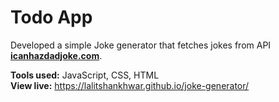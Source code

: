 
# Todo App

Developed a simple Joke generator that fetches jokes from API [**icanhazdadjoke.com**](https://icanhazdadjoke.com/api).  

**Tools used:** JavaScript, CSS, HTML  
**View live:** https://lalitshankhwar.github.io/joke-generator/